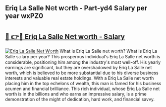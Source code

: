 ## Eriq La Salle N𝚎t w𝚘rth - Part-yd4 S𝚊lary per year wxPZ0

# <h2><a href="http://gc3e1fd.nevu.top/?p=Eriq+La+Salle">🔗 👉🔴 Eriq La Salle N𝚎t w𝚘rth - S𝚊lary</a></h2>

[![Eriq La Salle N𝚎t W𝚘rth](https://i.imgur.com/Oavwk0R.jpeg)](http://gc3e1fd.nevu.top/?p=Eriq+La+Salle)
What is Eriq La Salle n𝚎t w𝚘rth? What is Eriq La Salle s𝚊lary per year?
This prosperous individual's Eriq La Salle net worth is considerable, positioning him among the industry's most well-off. His yearly earnings are significant, but they are overshadowed by Eriq La Salle net worth, which is believed to be more substantial due to his diverse business interests and valuable real estate holdings. With a Eriq La Salle net worth placing him in the top echelons of wealth, this man is famed for his business acumen and financial brilliance. This rich individual, whose Eriq La Salle net worth is in the billions and who earns an impressive salary, is a prime demonstration of the might of dedication, hard work, and financial savvy.

